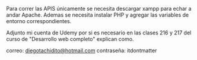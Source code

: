 Para correr las APIS únicamente se necesita descargar xampp para echar a andar Apache.
Ademas se necesita instalar PHP y agregar las variables de entorno correspondientes.

Adjunto mi cuenta de Udemy por si es necesario en las clases 216 y 217 del curso de "Desarrollo web completo" explican como.

correo: diegotachidito@hotmail.com
contraseña: itdontmatter
